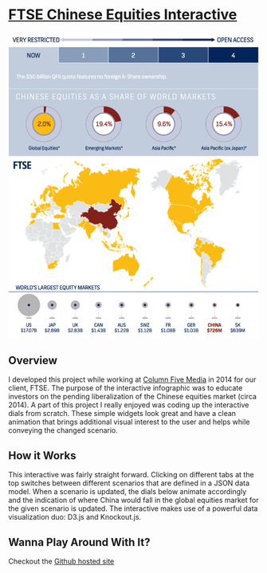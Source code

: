 # [FTSE Chinese Equities Interactive](https://greenstick.github.io/ftse-chinese-equities-interactive/)

![Screen Shot of Interactive](https://github.com/greenstick/ftse-chinese-equities-interactive/blob/master/img/demo/screen-shot.png)

## Overview

I developed this project while working at [Column Five Media](https://www.columnfivemedia.com) in 2014 for our client, FTSE. The purpose of the interactive infographic was to educate investors on the pending liberalization of the Chinese equities market (circa 2014). A part of this project I really enjoyed was coding up the interactive dials from scratch. These simple widgets look great and have a clean animation that brings additional visual interest to the user and helps while conveying the changed scenario.

## How it Works

This interactive was fairly straight forward. Clicking on different tabs at the top switches between different scenarios that are defined in a JSON data model. When a scenario is updated, the dials below animate accordingly and the indication of where China would fall in the global equities market for the given scenario is updated. The interactive makes use of a powerful data visualization duo: D3.js and Knockout.js.  

## Wanna Play Around With It?
Checkout the [Github hosted site](https://greenstick.github.io/ftse-chinese-equities-interactive/)
